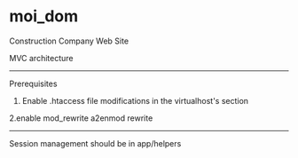 # moi_dom
Construction Company Web Site

MVC architecture

--------------------------------
Prerequisites
1. Enable .htaccess file modifications in the virtualhost's <Directory> section
 
 2.enable mod_rewrite
 a2enmod rewrite

 -------------------------------

Session management should be in app/helpers
